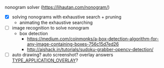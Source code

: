nonogram solver
(https://lihautan.com/nonogram/)

- [x] solving nonograms with exhaustive search + pruning
  - animating the exhaustive searching
- [ ] image recognition to solve nonogram
  - box detection
    - https://medium.com/coinmonks/a-box-detection-algorithm-for-any-image-containing-boxes-756c15d7ed26
    - http://aishack.in/tutorials/sudoku-grabber-opencv-detection/
- [ ] auto drawing? auto screenshot? overlay answers [TYPE_APPLICATION_OVERLAY](https://developer.android.com/reference/android/Manifest.permission.html#SYSTEM_ALERT_WINDOW)?
